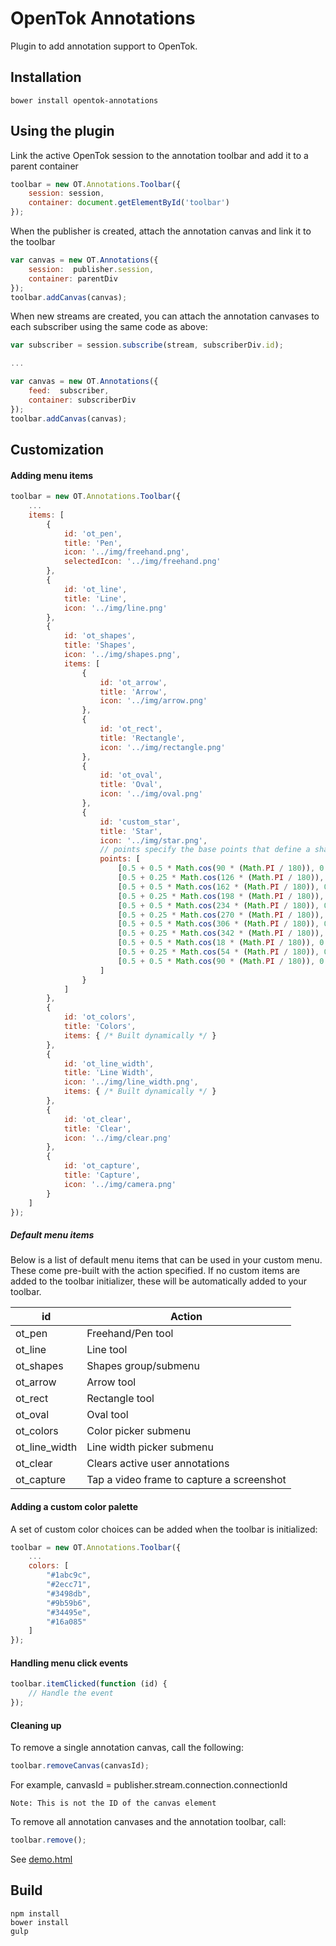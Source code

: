 OpenTok Annotations
==================

Plugin to add annotation support to OpenTok.

Installation
-----

`bower install opentok-annotations`

Using the plugin
-----

Link the active OpenTok session to the annotation toolbar and add it to a parent container

```javascript
toolbar = new OT.Annotations.Toolbar({
    session: session,
    container: document.getElementById('toolbar')
});
```

When the publisher is created, attach the annotation canvas and link it to the toolbar

```javascript
var canvas = new OT.Annotations({
    session:  publisher.session,
    container: parentDiv
});
toolbar.addCanvas(canvas);
```

When new streams are created, you can attach the annotation canvases to each subscriber using the same code as above:

```javascript
var subscriber = session.subscribe(stream, subscriberDiv.id);

...

var canvas = new OT.Annotations({
    feed:  subscriber,
    container: subscriberDiv
});
toolbar.addCanvas(canvas);
```

Customization
-----

#### Adding menu items

```javascript
toolbar = new OT.Annotations.Toolbar({
    ...
    items: [
        {
            id: 'ot_pen',
            title: 'Pen',
            icon: '../img/freehand.png',
            selectedIcon: '../img/freehand.png'
        },
        {
            id: 'ot_line',
            title: 'Line',
            icon: '../img/line.png'
        },
        {
            id: 'ot_shapes',
            title: 'Shapes',
            icon: '../img/shapes.png',
            items: [
                {
                    id: 'ot_arrow',
                    title: 'Arrow',
                    icon: '../img/arrow.png'
                },
                {
                    id: 'ot_rect',
                    title: 'Rectangle',
                    icon: '../img/rectangle.png'
                },
                {
                    id: 'ot_oval',
                    title: 'Oval',
                    icon: '../img/oval.png'
                },
                {
                    id: 'custom_star',
                    title: 'Star',
                    icon: '../img/star.png',
                    // points specify the base points that define a shape or object that can be drawn through the annotations
                    points: [
                        [0.5 + 0.5 * Math.cos(90 * (Math.PI / 180)), 0.5 + 0.5 * Math.sin(90 * (Math.PI / 180))],
                        [0.5 + 0.25 * Math.cos(126 * (Math.PI / 180)), 0.5 + 0.25 * Math.sin(126 * (Math.PI / 180))],
                        [0.5 + 0.5 * Math.cos(162 * (Math.PI / 180)), 0.5 + 0.5 * Math.sin(162 * (Math.PI / 180))],
                        [0.5 + 0.25 * Math.cos(198 * (Math.PI / 180)), 0.5 + 0.25 * Math.sin(198 * (Math.PI / 180))],
                        [0.5 + 0.5 * Math.cos(234 * (Math.PI / 180)), 0.5 + 0.5 * Math.sin(234 * (Math.PI / 180))],
                        [0.5 + 0.25 * Math.cos(270 * (Math.PI / 180)), 0.5 + 0.25 * Math.sin(270 * (Math.PI / 180))],
                        [0.5 + 0.5 * Math.cos(306 * (Math.PI / 180)), 0.5 + 0.5 * Math.sin(306 * (Math.PI / 180))],
                        [0.5 + 0.25 * Math.cos(342 * (Math.PI / 180)), 0.5 + 0.25 * Math.sin(342 * (Math.PI / 180))],
                        [0.5 + 0.5 * Math.cos(18 * (Math.PI / 180)), 0.5 + 0.5 * Math.sin(18 * (Math.PI / 180))],
                        [0.5 + 0.25 * Math.cos(54 * (Math.PI / 180)), 0.5 + 0.25 * Math.sin(54 * (Math.PI / 180))],
                        [0.5 + 0.5 * Math.cos(90 * (Math.PI / 180)), 0.5 + 0.5 * Math.sin(90 * (Math.PI / 180))]
                    ]
                }
            ]
        },
        {
            id: 'ot_colors',
            title: 'Colors',
            items: { /* Built dynamically */ }
        },
        {
            id: 'ot_line_width',
            title: 'Line Width',
            icon: '../img/line_width.png',
            items: { /* Built dynamically */ }
        },
        {
            id: 'ot_clear',
            title: 'Clear',
            icon: '../img/clear.png'
        },
        {
            id: 'ot_capture',
            title: 'Capture',
            icon: '../img/camera.png'
        }
    ]
});
```

##### Default menu items

Below is a list of default menu items that can be used in your custom menu. These come pre-built with the action specified. 
If no custom items are added to the toolbar initializer, these will be automatically added to your toolbar.

| id            | Action        |
| ------------- | ------------- |
| ot_pen | Freehand/Pen tool |
| ot_line | Line tool |
| ot_shapes | Shapes group/submenu |
| ot_arrow | Arrow tool |
| ot_rect | Rectangle tool |
| ot_oval | Oval tool |
| ot_colors | Color picker submenu |
| ot_line_width | Line width picker submenu |
| ot_clear | Clears active user annotations |
| ot_capture | Tap a video frame to capture a screenshot |

#### Adding a custom color palette

A set of custom color choices can be added when the toolbar is initialized:

```javascript
toolbar = new OT.Annotations.Toolbar({
    ...
    colors: [
        "#1abc9c",
        "#2ecc71",
        "#3498db",
        "#9b59b6",
        "#34495e",
        "#16a085"
    ]
});
```

#### Handling menu click events

```javascript
toolbar.itemClicked(function (id) {
    // Handle the event
});
```

#### Cleaning up

To remove a single annotation canvas, call the following:

```javascript
toolbar.removeCanvas(canvasId); 
```

For example, canvasId = publisher.stream.connection.connectionId

`Note: This is not the ID of the canvas element`

To remove all annotation canvases and the annotation toolbar, call:

```javascript
toolbar.remove();
```

See [demo.html](sample/demo.html)

Build
-------
```
npm install
bower install
gulp
```
